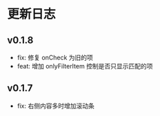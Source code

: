 # 更新日志

## v0.1.8

- fix: 修复 onCheck 为旧的项
- feat: 增加 onlyFilterItem 控制是否只显示匹配的项

## v0.1.7

- fix: 右侧内容多时增加滚动条
